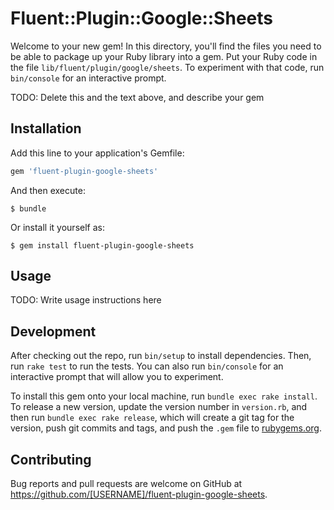 # Fluent::Plugin::Google::Sheets

Welcome to your new gem! In this directory, you'll find the files you need to be able to package up your Ruby library into a gem. Put your Ruby code in the file `lib/fluent/plugin/google/sheets`. To experiment with that code, run `bin/console` for an interactive prompt.

TODO: Delete this and the text above, and describe your gem

## Installation

Add this line to your application's Gemfile:

```ruby
gem 'fluent-plugin-google-sheets'
```

And then execute:

    $ bundle

Or install it yourself as:

    $ gem install fluent-plugin-google-sheets

## Usage

TODO: Write usage instructions here

## Development

After checking out the repo, run `bin/setup` to install dependencies. Then, run `rake test` to run the tests. You can also run `bin/console` for an interactive prompt that will allow you to experiment.

To install this gem onto your local machine, run `bundle exec rake install`. To release a new version, update the version number in `version.rb`, and then run `bundle exec rake release`, which will create a git tag for the version, push git commits and tags, and push the `.gem` file to [rubygems.org](https://rubygems.org).

## Contributing

Bug reports and pull requests are welcome on GitHub at https://github.com/[USERNAME]/fluent-plugin-google-sheets.

